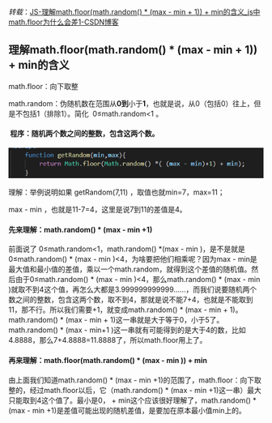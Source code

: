 *转载*：[JS-理解math.floor(math.random() * (max - min + 1)) + min的含义_js中math.floor为什么会差1-CSDN博客](https://blog.csdn.net/YuKing_HONG/article/details/113757973?utm_medium=distribute.pc_relevant.none-task-blog-2~default~baidujs_baidulandingword~default-4-113757973-blog-107180204.235^v43^pc_blog_bottom_relevance_base4&spm=1001.2101.3001.4242.3&utm_relevant_index=7)

## 理解math.floor(math.random() * (max - min + 1)) + min的含义

math.floor：向下取整 

math.random：伪随机数在范围从**0到**小于**1**，也就是说，从0（包括0）往上，但是不包括1（排除1）。简化  0≤math.random<1 。

####  程序：随机两个数之间的整数，包含这两个数。

![](../img/JS-getRandom()-20240309173936.png)

理解：举例说明如果 getRandom(7,11) ，取值也就min=7，max=11；

max - min ，也就是11-7=4，这里是说7到11的差值是4。

#### 先来理解：math.random() * (max - min +1)

前面说了 0≤math.random<1，math.random() *(max - min )，是不是就是 0≤math.random() * (max - min )<4，为啥要把他们相乘呢？因为max - min是最大值和最小值的差值，乘以一个math.random，就得到这个差值的随机值。然后由于0≤math.random() * (max - min )<4，那么math.random() * (max - min )就取不到4这个值，再怎么大都是3.999999999999......，而我们说要随机两个数之间的整数，包含这两个数，取不到4，那就是说不能7+4，也就是不能取到11，那不行。所以我们需要+1，就变成math.random() * (max - min + 1)。math.random() * (max - min + 1)这一串就是大于等于0，小于5了。math.random() * (max - min+1 )这一串就有可能得到的是大于4的数，比如4.8888，那么7+4.8888=11.8888了，所以math.floor用上了。

#### 再来理解：math.floor(math.random() * (max - min )) + min

由上面我们知道math.random() * (max - min +1)的范围了，math.floor：向下取整的，经过math.floor以后，它（math.random() * (max - min +1)这一串）最大只能取到4这个值了。最小是0， + min这个应该很好理解了，math.random() * (max - min +1)是差值可能出现的随机差值，是要加在原本最小值min上的。